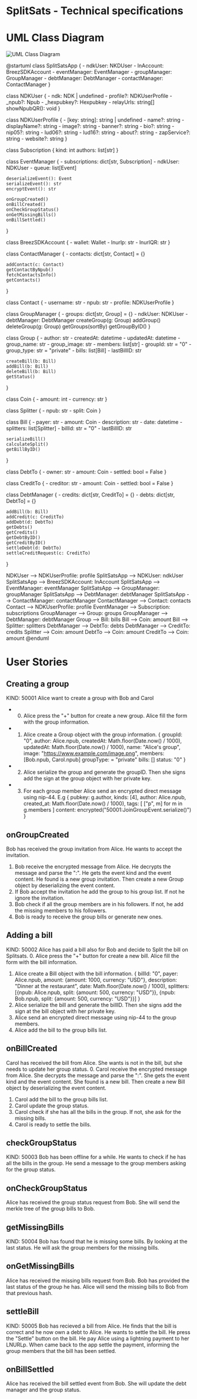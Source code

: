 # SplitSats - Technical specifications

# UML Class Diagram
![UML Class Diagram](http://www.plantuml.com/plantuml/png/fLPDRnit4Btlho1oae4QS0_jWK2Rs5QR6aQCnahGWo44r78i4QR83ScrAwVvxrrooT7iqlq0ueErV3Dyd7axCyitFWWN-hrkMYsyPwjEgx0ImPzt7VlIiE7lb1dvyD63u-pcUXaVCgpDUTlQtWJEBXp0ysfvdG6MFU0HJ7WdZDZ6tR_W2YcsplOTEhp55Jf8s1m9bhWevjQQ8DgZn-LatNnjSbeto-iOECs8Hv3znNeZuLuPaDdKENklDBpcPTFl8v3DdqpNRw9n-2dG3luSLWzm6F3VodCsEj3YyD5fpvaFJfdjtJfP_Cu-HOxtjuiJpXwjabMq-M0C-cvWBIphyl121aRiuNMn5nsLxuP0RbumgRtOLk1660EkGfMTGqPrPp_CGTtBinzV0B-lGB6nVPY3pw9RWNjKRHNM4soy2WH6pLRznhTETK5PanLxK4PofaevYZxihFESQUN3tR1_ZRidfObwUq8vR9EgJTk-cvordlO8Las6F_VGGpuo7JBwftyI1Zybj7g6P8g5a1wIjRRvCBA2QTsX2nMU_bcJkkZIWGWW5oSPl51Qpx7B7RGFoNiLHEWz6jv2UAUy7_IDs_o4P0KXw4Y2ubNDN_Hx4bf3uEoFz8j3etUwAq4ZylusGKWww-JCYGrFNqTnNREVs9UlHoM4bDcoQ74oZAbi8UJrnI4sOSxm7aAxomP_PUxjOkxkQTuPmzXw3oxs7aqkJWkwpjEb6Yv8IcTWOiOnINCUtJ3ZkW3_tm1jKqKahiKspz-J8ju8Zqi96ch7h4rQ-OMtRf1pYbuShfPKiWIMj7974dboGF8y3BaE3q7jeOZRoSf2nFb4X2TeccqKtiD-0zCXGFolPF8TP7rrzcf250uTeArpwb44A1uRfNLXZ2rIABNm8QwlbcC4HF88BpQSnLyKl0Apx1H7UR5bIJagSvHs7rinJRyYRUyScFQ0VKO--05hhQvO7nruOiTTAHJSqOa3u5l4m_CUB4EScCGplShgXVeSKj6qXBWcUjTlgjPxEaQZ9LTpAtJRQn4WCMEJfyspYaqjyy5YhlR9_6UkVXoHd6sirKE4lmhjWRmd1r9HpZO1zXjfIM_FcEdWmDFBxC0XGRqI6VgyN9yPJ7nnmY8pcYB9Gl9CXYh7fJ-AdhPb0EtvBL0NWcKfAdwqZ1jkuNCFVXfRrAjS1azFVvwDOLxcSzFGYp3rv6NGLXxpxo0_Nf1hNthXu0p8glQbdmHEhyorBwq2JcT_vJdxmFBPLRgPckaETFN5wL-Ln4mB3RqzyUabgw6f7dFFITVcVqutUKQNLArydD5DVCwfACDpao6Aiv0VHr239v0JFzZniCgATSPBwpM5ipvsPAhnmb5Rte2H_Lx_3G00)

@startuml
class SplitSatsApp {
    - ndkUser: NKDUser
    - lnAccount: BreezSDKAccount 
    - eventManager: EventManager
    - groupManager: GroupManager
    - debtManager: DebtManager
    - contactManager: ContactManager
}

class NDKUser {
    - ndk: NDK | undefined
    - profile?: NDKUserProfile
    - _npub?: Npub
    - _hexpubkey?: Hexpubkey
    - relayUrls: string[]
    showNpubQR(): void
}

class NDKUserProfile {
    - [key: string]: string | undefined
    - name?: string
    - displayName?: string
    - image?: string
    - banner?: string
    - bio?: string
    - nip05?: string
    - lud06?: string
    - lud16?: string
    - about?: string
    - zapService?: string
    - website?: string
}

class Subscription {
    kind: int 
    authors: list[str]
}

class EventManager {
    - subscriptions: dict[str, Subscription]
    - ndkUser: NDKUser
    - queue: list[Event]
    
    deserializeEvent(): Event
    serializeEvent(): str
    encryptEvent(): str
    
    onGroupCreated()
    onBillCreated()
    onCheckGroupStatus()
    onGetMissingBills()
    onBillSettled()
}

class BreezSDKAccount {
    - wallet: Wallet
    - lnurlp: str
    - lnurlQR: str
}

class ContactManager {
    - contacts: dict[str, Contact] = {}
    
    addContact(c: Contact)
    getContactByNpub()
    fetchContactsInfo()
    getContacts()
}

class Contact {
    - username: str
    - npub: str
    - profile: NDKUserProfile
}

class GroupManager {
    - groups: dict[str, Group] = {}
    - ndkUser: NDKUser
    - debtManager: DebtManager
    createGroup(g: Group)
    addGroup()
    deleteGroup(g: Group)
    getGroups(sortBy)
    getGroupByID()
}

class Group {
    - author: str
    - createdAt: datetime
    - updatedAt: datetime
    - group_name: str
    - group_image: str
    - members: list[str]
    - groupId: str = "0"
    - group_type: str = "private"
    - bills: list[Bill]
    - lastBillID: str

    createBill(b: Bill)
    addBill(b: Bill)
    deleteBill(b: Bill)
    getStatus()
}

class Coin {
    - amount: int
    - currency: str
}

class Splitter {
    - npub: str
    - split: Coin
}

class Bill {
    - payer: str
    - amount: Coin
    - description: str
    - date: datetime
    - splitters: list[Splitter]
    - billId: str = "0"
    - lastBillID: str

    serializeBill()
    calculateSplit()
    getBillByID()
}

class DebtTo {
    - owner: str
    - amount: Coin
    - settled: bool = False
}

class CreditTo {
    - creditor: str
    - amount: Coin
    - settled: bool = False
}

class DebtManager {
    - credits: dict[str, CreditTo] = {}
    - debts: dict[str, DebtTo] = {}

    addBill(b: Bill)
    addCredit(c: CreditTo)
    addDebt(d: DebtTo)
    getDebts()
    getCredits()
    getDebtByID()
    getCreditByID()
    settleDebt(d: DebtTo)
    settleCreditRequest(c: CreditTo)
}

NDKUser --> NDKUserProfile: profile
SplitSatsApp --> NDKUser: ndkUser
SplitSatsApp --> BreezSDKAccount: lnAccount
SplitSatsApp --> EventManager: eventManager
SplitSatsApp --> GroupManager: groupManager
SplitSatsApp --> DebtManager: debtManager
SplitSatsApp --> ContactManager: contactManager
ContactManager --> Contact: contacts
Contact --> NDKUserProfile: profile
EventManager --> Subscription: subscriptions
GroupManager --> Group: groups
GroupManager --> DebtManager: debtManager
Group --> Bill: bills
Bill --> Coin: amount
Bill --> Splitter: splitters
DebtManager --> DebtTo: debts
DebtManager --> CreditTo: credits
Splitter --> Coin: amount
DebtTo --> Coin: amount
CreditTo --> Coin: amount
@enduml 
 
 
# User Stories

## Creating a group
KIND: 50001
Alice want to create a group with Bob and Carol

- 0. Alice press the "+" button for create a new group. Alice fill the form with the group information.
- 1. Alice create a Group object with the group information. 
{
    groupId: "0",
    author: Alice.npub,
    createdAt: Math.floor(Date.now() / 1000),
    updatedAt: Math.floor(Date.now() / 1000),
    name: "Alice's group",
    image: "https://www.example.com/image.png",
    members: [Bob.npub, Carol.npub]
    groupType: = "private" 
    bills: []
    status: "0"
}
- 2. Alice serialize the group and generate the groupID. Then she signs add the sign at the group object with her private key. 
- 3. For each group member Alice send an encrypted direct message using nip-44. E.g 
{
    pubkey: g.author, 
    kinds: [4],
    author: Alice.npub,
    created_at: Math.floor(Date.now() / 1000),
    tags: [ ["p", m] for m in g.members ]
    content: encrypted("50001:JoinGroupEvent.serialize()")
}

## onGroupCreated
Bob has received the group invitation from Alice. He wants to accept the invitation.

1. Bob receive the encrypted message from Alice. He decrypts the message and parse the ":". He gets the event kind and the event content. He found is a new group invitation. Then create a new Group object by deserializing the event content.
2. If Bob accept the invitation he add the group to his group list. If not he ignore the invitation.
3. Bob check if all the group members are in his followers. If not, he add the missing members to his followers.
4. Bob is ready to receive the group bills or generate new ones.
   
## Adding a bill
KIND: 50002
Alice has paid a bill also for Bob and decide to Split the bill on Splitsats. 
0. Alice press the "+" button for create a new bill. Alice fill the form with the bill information.
1. Alice create a Bill object with the bill information. 
{
    billId: "0",
    payer: Alice.npub,
    amount: {amount: 1000, currency: "USD"},
    description: "Dinner at the restaurant",
    date: Math.floor(Date.now() / 1000),
    splitters: [{npub: Alice.npub, split: {amount: 500, currency: "USD"}}, {npub: Bob.npub, split: {amount: 500, currency: "USD"}}]
}
2. Alice serialize the bill and generate the billID. Then she signs add the sign at the bill object with her private key.
3. Alice send an encrypted direct message using nip-44 to the group members.
4. Alice add the bill to the group bills list.

## onBillCreated
Carol has received the bill from Alice. She wants is not in the bill, but she needs to update her group status.
0. Carol receive the encrypted message from Alice. She decrypts the message and parse the ":". She gets the event kind and the event content. She found is a new bill. Then create a new Bill object by deserializing the event content.
1. Carol add the bill to the group bills list.
2. Carol update the group status.
3. Carol check if she has all the bills in the group. If not, she ask for the missing bills.
4. Carol is ready to settle the bills.

## checkGroupStatus
KIND: 50003
Bob has been offline for a while. He wants to check if he has all the bills in the group.
He send a message to the group members asking for the group status.

## onCheckGroupStatus
Alice has received the group status request from Bob. She will send the merkle tree of the group bills to Bob.

## getMissingBills
KIND: 50004
Bob has found that he is missing some bills. By looking at the last status. He will ask the group members for the missing bills.

## onGetMissingBills
Alice has received the missing bills request from Bob. Bob has provided the last status of the group he has. Alice will send the missing bills to Bob from that previous hash. 

## settleBill
KIND: 50005
Bob has recieved a bill from Alice. He finds that the bill is correct and he now own a debt to Alice. He wants to settle the bill.
He press the "Settle" button on the bill.
He pay Alice using a lightning payment to her LNURLp. When came back to the app settle the payment, informing the group members that the bill has been settled.

## onBillSettled
Alice has received the bill settled event from Bob. She will update the debt manager and the group status.
